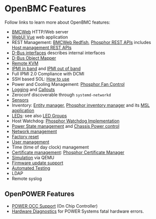 # OpenBMC Features

Follow links to learn more about OpenBMC features:

- [BMCWeb][] HTTP/Web server
- [WebUI Vue][] web application
- REST Management: [BMCWeb Redfish][], [Phosphor REST APIs][] includes [Host
  management REST APIs][]
- [D-Bus interfaces][] describes internal interfaces
- [D-Bus Object Mapper][]
- [Remote KVM][]
- [IPMI in band][] and [IPMI out of band][]
- Full IPMI 2.0 Compliance with DCMI
- SSH based SOL: [How to use][sol how to use]
- Power and Cooling Management: [Phosphor Fan Control][]
- [Logging][phosphor logging] and [Callouts][logging callouts]
- Zeroconf discoverable through `systemd-networkd`
- [Sensors][]
- Inventory: [Entity manager][], [Phosphor inventory manager][] and its [MSL
  application][]
- [LEDs][]: see also [LED Groups][]
- Host Watchdog: [Phosphor Watchdog Implementation][]
- [Power State management] and [Chassis Power control][]
- [Network management][]
- [Factory reset][]
- [User management][phosphor user management]
- Time (time of day clock) management
- [Certificate management][]: [Phosphor Certificate Manager][]
- [Simulation][] via QEMU
- [Firmware update support][]
- [Automated Testing][]
- LDAP
- Remote syslog

## OpenPOWER Features

- [POWER OCC Support][power occ implementation] (On Chip Controller)
- [Hardware Diagnostics][] for POWER Systems fatal hardware errors.

[automated testing]:
  https://github.com/openbmc/openbmc-test-automation/blob/master/README.md
[bmcweb]: https://github.com/openbmc/bmcweb/blob/master/README.md
[bmcweb redfish]:
  https://github.com/openbmc/bmcweb/blob/master/DEVELOPING.md#redfish
[certificate management]:
  https://github.com/openbmc/phosphor-dbus-interfaces/tree/master/yaml/xyz/openbmc_project/Certs/README.md
[chassis power control]:
  https://github.com/openbmc/phosphor-dbus-interfaces/blob/master/yaml/xyz/openbmc_project/Chassis/README.md
[d-bus interfaces]:
  https://github.com/openbmc/phosphor-dbus-interfaces/blob/master/README.md
[d-bus object mapper]:
  https://github.com/openbmc/docs/blob/master/architecture/object-mapper.md
[entity manager]:
  https://github.com/openbmc/entity-manager/blob/master/README.md
[factory reset]:
  https://github.com/openbmc/phosphor-dbus-interfaces/tree/master/yaml/xyz/openbmc_project/Common/FactoryReset/README.md
[firmware update support]:
  https://github.com/openbmc/docs/blob/master/architecture/code-update/code-update.md
[hardware diagnostics]:
  https://github.com/openbmc/openpower-hw-diags/blob/master/README.md
[host management]:
  https://github.com/openbmc/docs/blob/master/host-management.md
[host management rest apis]:
  https://github.com/openbmc/docs/blob/master/host-management.md
[ipmi in band]:
  https://github.com/openbmc/docs/blob/master/architecture/ipmi-architecture.md
[ipmi out of band]: https://github.com/openbmc/ipmitool/blob/master/README
[led groups]:
  https://github.com/openbmc/phosphor-dbus-interfaces/blob/master/yaml/xyz/openbmc_project/Led/README.md
[leds]:
  https://github.com/openbmc/docs/blob/master/architecture/LED-architecture.md
[logging callouts]:
  https://github.com/openbmc/phosphor-dbus-interfaces/tree/master/yaml/xyz/openbmc_project/Common/Callout/README.md
[msl application]:
  https://github.com/openbmc/phosphor-dbus-monitor/blob/master/mslverify/README.md
[network management]:
  https://github.com/openbmc/phosphor-dbus-interfaces/blob/master/yaml/xyz/openbmc_project/Network/README.md
[phosphor certificate manager]:
  https://github.com/openbmc/phosphor-certificate-manager/blob/master/README.md
[phosphor fan control]:
  https://github.com/openbmc/phosphor-fan-presence/blob/master/README.md
[phosphor inventory manager]:
  https://github.com/openbmc/phosphor-inventory-manager/blob/master/README.md
[phosphor logging]:
  https://github.com/openbmc/phosphor-logging/blob/master/README.md
[phosphor rest apis]: https://github.com/openbmc/docs/blob/master/rest-api.md
[phosphor user management]:
  https://github.com/openbmc/docs/blob/master/architecture/user-management.md
[phosphor watchdog implementation]: https://github.com/openbmc/phosphor-watchdog
[power occ implementation]: https://github.com/openbmc/openpower-occ-control
[remote kvm]: https://github.com/openbmc/obmc-ikvm/blob/master/README.md
[sensors]:
  https://github.com/openbmc/docs/blob/master/architecture/sensor-architecture.md
[simulation]:
  https://github.com/openbmc/docs/blob/master/development/dev-environment.md
[power state management]:
  https://github.com/openbmc/phosphor-dbus-interfaces/blob/master/yaml/xyz/openbmc_project/State/README.md
[sol how to use]: https://github.com/openbmc/docs/blob/master/console.md
[webui vue]: https://github.com/openbmc/webui-vue/blob/master/README.md
